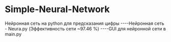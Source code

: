 # Simple-Neural-Network
Нейронная сеть на python для предсказания цифры 
----Нейронная сеть - Neura.py (Эффективность сети ~97.46 %)
----GUI для нейронной сети в main.py
